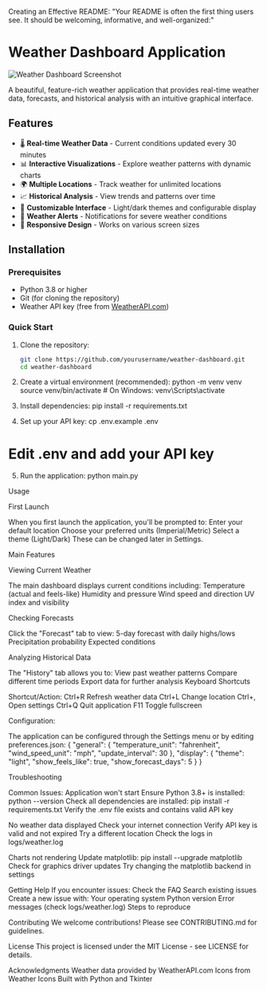 Creating an Effective README:
"Your README is often the first thing users see. It should be welcoming, informative, and well-organized:"
# Weather Dashboard Application

![Weather Dashboard Screenshot](docs/images/dashboard.png)

A beautiful, feature-rich weather application that provides real-time weather data, forecasts, and historical analysis with an intuitive graphical interface.

## Features

- 🌡️ **Real-time Weather Data** - Current conditions updated every 30 minutes
- 📊 **Interactive Visualizations** - Explore weather patterns with dynamic charts
- 🌍 **Multiple Locations** - Track weather for unlimited locations
- 📈 **Historical Analysis** - View trends and patterns over time
- 🎨 **Customizable Interface** - Light/dark themes and configurable display
- 🔔 **Weather Alerts** - Notifications for severe weather conditions
- 📱 **Responsive Design** - Works on various screen sizes

## Installation

### Prerequisites

- Python 3.8 or higher
- Git (for cloning the repository)
- Weather API key (free from [WeatherAPI.com](https://weatherapi.com))

### Quick Start

1. Clone the repository:
   ```bash
   git clone https://github.com/yourusername/weather-dashboard.git
   cd weather-dashboard

2. Create a virtual environment (recommended):
python -m venv venv
source venv/bin/activate  # On Windows: venv\Scripts\activate


3. Install dependencies:
pip install -r requirements.txt


4. Set up your API key:
cp .env.example .env
# Edit .env and add your API key


5. Run the application:
python main.py


Usage

First Launch

When you first launch the application, you'll be prompted to:
    Enter your default location
    Choose your preferred units (Imperial/Metric)
    Select a theme (Light/Dark)
These can be changed later in Settings.


Main Features

Viewing Current Weather

The main dashboard displays current conditions including:
    Temperature (actual and feels-like)
    Humidity and pressure
    Wind speed and direction
    UV index and visibility


Checking Forecasts

Click the "Forecast" tab to view:
    5-day forecast with daily highs/lows
    Precipitation probability
    Expected conditions


Analyzing Historical Data

The "History" tab allows you to:
    View past weather patterns
    Compare different time periods
    Export data for further analysis
Keyboard Shortcuts

Shortcut/Action:
Ctrl+R
    Refresh weather data
Ctrl+L
    Change location
Ctrl+,
    Open settings
Ctrl+Q
    Quit application
F11
    Toggle fullscreen

Configuration:

The application can be configured through the Settings menu or by editing preferences.json:
{
  "general": {
    "temperature_unit": "fahrenheit",
    "wind_speed_unit": "mph",
    "update_interval": 30
  },
  "display": {
    "theme": "light",
    "show_feels_like": true,
    "show_forecast_days": 5
  }
}

Troubleshooting

Common Issues:
Application won't start
    Ensure Python 3.8+ is installed: python --version
    Check all dependencies are installed: pip install -r requirements.txt
    Verify the .env file exists and contains valid API key

No weather data displayed
    Check your internet connection
    Verify API key is valid and not expired
    Try a different location
    Check the logs in logs/weather.log

Charts not rendering
    Update matplotlib: pip install --upgrade matplotlib
    Check for graphics driver updates
    Try changing the matplotlib backend in settings

    
Getting Help
If you encounter issues:
    Check the FAQ
    Search existing issues
    Create a new issue with:
        Your operating system
        Python version
        Error messages (check logs/weather.log)
        Steps to reproduce

Contributing
We welcome contributions! Please see CONTRIBUTING.md for guidelines.

License
This project is licensed under the MIT License - see LICENSE for details.

Acknowledgments
    Weather data provided by WeatherAPI.com
    Icons from Weather Icons
    Built with Python and Tkinter
